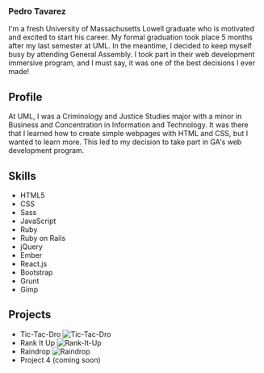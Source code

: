 ### Pedro Tavarez
 I'm a fresh University of Massachusetts Lowell graduate who is motivated and excited to start his career. My formal graduation took place 5 months after my last semester at UML. In the meantime, I decided to keep myself busy by attending General Assembly. I took part in their web development immersive program, and I must say, it was one of the best decisions I ever made!

## Profile
At UML, I was a Criminology and Justice Studies major with a minor in Business and Concentration in Information and Technology. It was there that I learned how to create simple webpages with HTML and CSS, but I wanted to learn more. This led to my decision to take part in GA's web development program.

## Skills
- HTML5
- CSS
- Sass
- JavaScript
- Ruby
- Ruby on Rails
- jQuery
- Ember
- React.js
- Bootstrap
- Grunt
- Gimp

## Projects
- Tic-Tac-Dro ![Tic-Tac-Dro](https://pedrotavarez.com/tic_tac_dro_project/)
- Rank It Up ![Rank-It-Up](https://pedrotavarez.com/rank-it-up/)
- Raindrop ![Raindrop](https://raindropandwee.github.io/rain…)
- Project 4 (coming soon)
